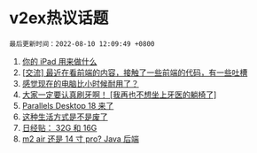 # v2ex热议话题

`最后更新时间：2022-08-10 12:09:49 +0800`

1. [你的 iPad 用来做什么](https://www.v2ex.com/t/871654)
1. [[交流] 最近在看前端的内容，接触了一些前端的代码，有一些吐槽](https://www.v2ex.com/t/871818)
1. [感觉现在的电脑比小时候耐用了？](https://www.v2ex.com/t/871817)
1. [大家一定要认真刷牙啊！ [我再也不想坐上牙医的躺椅了]](https://www.v2ex.com/t/871789)
1. [Parallels Desktop 18 来了](https://www.v2ex.com/t/871708)
1. [这种生活方式是不是废了](https://www.v2ex.com/t/871719)
1. [日经贴： 32G 和 16G](https://www.v2ex.com/t/871837)
1. [m2 air 还是 14 寸 pro? Java 后端](https://www.v2ex.com/t/871690)

